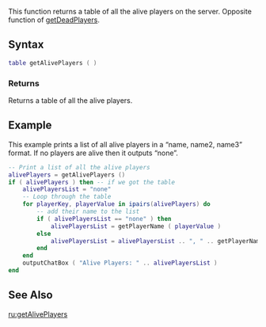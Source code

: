This function returns a table of all the alive players on the server. Opposite function of [getDeadPlayers](/getDeadPlayers.md "wikilink").

Syntax
------

``` lua
table getAlivePlayers ( )
```

### Returns

Returns a table of all the alive players.

Example
-------

This example prints a list of all alive players in a “name, name2, name3” format. If no players are alive then it outputs “none”.

``` lua
-- Print a list of all the alive players
alivePlayers = getAlivePlayers ()
if ( alivePlayers ) then -- if we got the table
    alivePlayersList = "none"
    -- Loop through the table
    for playerKey, playerValue in ipairs(alivePlayers) do
        -- add their name to the list
        if ( alivePlayersList == "none" ) then
            alivePlayersList = getPlayerName ( playerValue )
        else
            alivePlayersList = alivePlayersList .. ", " .. getPlayerName ( playerValue )
        end
    end
    outputChatBox ( "Alive Players: " .. alivePlayersList )    
end
```

See Also
--------

[ru:getAlivePlayers](/ru:getAlivePlayers.md "wikilink")
